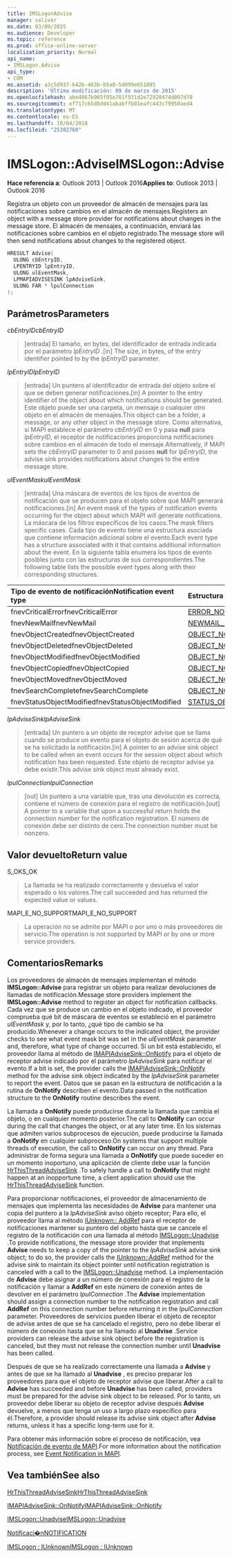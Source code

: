```yaml
---
title: IMSLogonAdvise
manager: soliver
ms.date: 03/09/2015
ms.audience: Developer
ms.topic: reference
ms.prod: office-online-server
localization_priority: Normal
api_name:
- IMSLogon.Advise
api_type:
- COM
ms.assetid: a3c5d937-642b-463b-b5a0-5d099e651895
description: 'Última modificación: 09 de marzo de 2015'
ms.openlocfilehash: abe4867b965f05e781f931d2e72920474d007d78
ms.sourcegitcommit: ef717c65d8dd41ababffb01eafc443c79950aed4
ms.translationtype: MT
ms.contentlocale: es-ES
ms.lasthandoff: 10/04/2018
ms.locfileid: "25382760"
---
```

# <a name="imslogonadvise"></a><span data-ttu-id="f3301-103">IMSLogon::Advise</span><span class="sxs-lookup"><span data-stu-id="f3301-103">IMSLogon::Advise</span></span>

  
  
<span data-ttu-id="f3301-104">**Hace referencia a**: Outlook 2013 | Outlook 2016</span><span class="sxs-lookup"><span data-stu-id="f3301-104">**Applies to**: Outlook 2013 | Outlook 2016</span></span> 
  
<span data-ttu-id="f3301-105">Registra un objeto con un proveedor de almacén de mensajes para las notificaciones sobre cambios en el almacén de mensajes.</span><span class="sxs-lookup"><span data-stu-id="f3301-105">Registers an object with a message store provider for notifications about changes in the message store.</span></span> <span data-ttu-id="f3301-106">El almacén de mensajes, a continuación, enviará las notificaciones sobre cambios en el objeto registrado.</span><span class="sxs-lookup"><span data-stu-id="f3301-106">The message store will then send notifications about changes to the registered object.</span></span>
  
```cpp
HRESULT Advise(
  ULONG cbEntryID,
  LPENTRYID lpEntryID,
  ULONG ulEventMask,
  LPMAPIADVISESINK lpAdviseSink,
  ULONG FAR * lpulConnection
);
```

## <a name="parameters"></a><span data-ttu-id="f3301-107">Parámetros</span><span class="sxs-lookup"><span data-stu-id="f3301-107">Parameters</span></span>

 <span data-ttu-id="f3301-108">_cbEntryID_</span><span class="sxs-lookup"><span data-stu-id="f3301-108">_cbEntryID_</span></span>
  
> <span data-ttu-id="f3301-109">[entrada] El tamaño, en bytes, del identificador de entrada indicada por el parámetro _lpEntryID_ .</span><span class="sxs-lookup"><span data-stu-id="f3301-109">[in] The size, in bytes, of the entry identifier pointed to by the  _lpEntryID_ parameter.</span></span> 
    
 <span data-ttu-id="f3301-110">_lpEntryID_</span><span class="sxs-lookup"><span data-stu-id="f3301-110">_lpEntryID_</span></span>
  
> <span data-ttu-id="f3301-111">[entrada] Un puntero al identificador de entrada del objeto sobre el que se deben generar notificaciones.</span><span class="sxs-lookup"><span data-stu-id="f3301-111">[in] A pointer to the entry identifier of the object about which notifications should be generated.</span></span> <span data-ttu-id="f3301-112">Este objeto puede ser una carpeta, un mensaje o cualquier otro objeto en el almacén de mensajes.</span><span class="sxs-lookup"><span data-stu-id="f3301-112">This object can be a folder, a message, or any other object in the message store.</span></span> <span data-ttu-id="f3301-113">Como alternativa, si MAPI establece el parámetro _cbEntryID_ en 0 y pasa **null** para _lpEntryID_, el receptor de notificaciones proporciona notificaciones sobre cambios en el almacén de todo el mensaje.</span><span class="sxs-lookup"><span data-stu-id="f3301-113">Alternatively, if MAPI sets the  _cbEntryID_ parameter to 0 and passes **null** for  _lpEntryID_, the advise sink provides notifications about changes to the entire message store.</span></span>
    
 <span data-ttu-id="f3301-114">_ulEventMask_</span><span class="sxs-lookup"><span data-stu-id="f3301-114">_ulEventMask_</span></span>
  
> <span data-ttu-id="f3301-115">[entrada] Una máscara de eventos de los tipos de eventos de notificación que se producen para el objeto sobre qué MAPI generará notificaciones.</span><span class="sxs-lookup"><span data-stu-id="f3301-115">[in] An event mask of the types of notification events occurring for the object about which MAPI will generate notifications.</span></span> <span data-ttu-id="f3301-116">La máscara de los filtros específicos de los casos.</span><span class="sxs-lookup"><span data-stu-id="f3301-116">The mask filters specific cases.</span></span> <span data-ttu-id="f3301-117">Cada tipo de evento tiene una estructura asociada que contiene información adicional sobre el evento.</span><span class="sxs-lookup"><span data-stu-id="f3301-117">Each event type has a structure associated with it that contains additional information about the event.</span></span> <span data-ttu-id="f3301-118">En la siguiente tabla enumera los tipos de evento posibles junto con las estructuras de sus correspondientes.</span><span class="sxs-lookup"><span data-stu-id="f3301-118">The following table lists the possible event types along with their corresponding structures.</span></span>
    
|<span data-ttu-id="f3301-119">**Tipo de evento de notificación**</span><span class="sxs-lookup"><span data-stu-id="f3301-119">**Notification event type**</span></span>|<span data-ttu-id="f3301-120">**Estructura correspondiente**</span><span class="sxs-lookup"><span data-stu-id="f3301-120">**Corresponding structure**</span></span>|
|:-----|:-----|
|<span data-ttu-id="f3301-121">fnevCriticalError</span><span class="sxs-lookup"><span data-stu-id="f3301-121">fnevCriticalError</span></span>  <br/> |[<span data-ttu-id="f3301-122">ERROR_NOTIFICATION</span><span class="sxs-lookup"><span data-stu-id="f3301-122">ERROR_NOTIFICATION</span></span>](error_notification.md) <br/> |
|<span data-ttu-id="f3301-123">fnevNewMail</span><span class="sxs-lookup"><span data-stu-id="f3301-123">fnevNewMail</span></span>  <br/> |[<span data-ttu-id="f3301-124">NEWMAIL_NOTIFICATION</span><span class="sxs-lookup"><span data-stu-id="f3301-124">NEWMAIL_NOTIFICATION</span></span>](newmail_notification.md) <br/> |
|<span data-ttu-id="f3301-125">fnevObjectCreated</span><span class="sxs-lookup"><span data-stu-id="f3301-125">fnevObjectCreated</span></span>  <br/> |[<span data-ttu-id="f3301-126">OBJECT_NOTIFICATION</span><span class="sxs-lookup"><span data-stu-id="f3301-126">OBJECT_NOTIFICATION</span></span>](object_notification.md) <br/> |
|<span data-ttu-id="f3301-127">fnevObjectDeleted</span><span class="sxs-lookup"><span data-stu-id="f3301-127">fnevObjectDeleted</span></span>  <br/> |[<span data-ttu-id="f3301-128">OBJECT_NOTIFICATION</span><span class="sxs-lookup"><span data-stu-id="f3301-128">OBJECT_NOTIFICATION</span></span>](object_notification.md) <br/> |
|<span data-ttu-id="f3301-129">fnevObjectModified</span><span class="sxs-lookup"><span data-stu-id="f3301-129">fnevObjectModified</span></span>  <br/> |[<span data-ttu-id="f3301-130">OBJECT_NOTIFICATION</span><span class="sxs-lookup"><span data-stu-id="f3301-130">OBJECT_NOTIFICATION</span></span>](object_notification.md) <br/> |
|<span data-ttu-id="f3301-131">fnevObjectCopied</span><span class="sxs-lookup"><span data-stu-id="f3301-131">fnevObjectCopied</span></span>  <br/> |[<span data-ttu-id="f3301-132">OBJECT_NOTIFICATION</span><span class="sxs-lookup"><span data-stu-id="f3301-132">OBJECT_NOTIFICATION</span></span>](object_notification.md) <br/> |
|<span data-ttu-id="f3301-133">fnevObjectMoved</span><span class="sxs-lookup"><span data-stu-id="f3301-133">fnevObjectMoved</span></span>  <br/> |[<span data-ttu-id="f3301-134">OBJECT_NOTIFICATION</span><span class="sxs-lookup"><span data-stu-id="f3301-134">OBJECT_NOTIFICATION</span></span>](object_notification.md) <br/> |
|<span data-ttu-id="f3301-135">fnevSearchComplete</span><span class="sxs-lookup"><span data-stu-id="f3301-135">fnevSearchComplete</span></span>  <br/> |[<span data-ttu-id="f3301-136">OBJECT_NOTIFICATION</span><span class="sxs-lookup"><span data-stu-id="f3301-136">OBJECT_NOTIFICATION</span></span>](object_notification.md) <br/> |
|<span data-ttu-id="f3301-137">fnevStatusObjectModified</span><span class="sxs-lookup"><span data-stu-id="f3301-137">fnevStatusObjectModified</span></span>  <br/> |[<span data-ttu-id="f3301-138">STATUS_OBJECT_NOTIFICATION</span><span class="sxs-lookup"><span data-stu-id="f3301-138">STATUS_OBJECT_NOTIFICATION</span></span>](status_object_notification.md) <br/> |
   
 <span data-ttu-id="f3301-139">_lpAdviseSink_</span><span class="sxs-lookup"><span data-stu-id="f3301-139">_lpAdviseSink_</span></span>
  
> <span data-ttu-id="f3301-140">[entrada] Un puntero a un objeto de receptor advise que se llama cuando se produce un evento para el objeto de sesión acerca de qué se ha solicitado la notificación.</span><span class="sxs-lookup"><span data-stu-id="f3301-140">[in] A pointer to an advise sink object to be called when an event occurs for the session object about which notification has been requested.</span></span> <span data-ttu-id="f3301-141">Este objeto de receptor advise ya debe existir.</span><span class="sxs-lookup"><span data-stu-id="f3301-141">This advise sink object must already exist.</span></span>
    
 <span data-ttu-id="f3301-142">_lpulConnection_</span><span class="sxs-lookup"><span data-stu-id="f3301-142">_lpulConnection_</span></span>
  
> <span data-ttu-id="f3301-143">[out] Un puntero a una variable que, tras una devolución es correcta, contiene el número de conexión para el registro de notificación.</span><span class="sxs-lookup"><span data-stu-id="f3301-143">[out] A pointer to a variable that upon a successful return holds the connection number for the notification registration.</span></span> <span data-ttu-id="f3301-144">El número de conexión debe ser distinto de cero.</span><span class="sxs-lookup"><span data-stu-id="f3301-144">The connection number must be nonzero.</span></span>
    
## <a name="return-value"></a><span data-ttu-id="f3301-145">Valor devuelto</span><span class="sxs-lookup"><span data-stu-id="f3301-145">Return value</span></span>

<span data-ttu-id="f3301-146">S_OK</span><span class="sxs-lookup"><span data-stu-id="f3301-146">S_OK</span></span> 
  
> <span data-ttu-id="f3301-147">La llamada se ha realizado correctamente y devuelva el valor esperado o los valores.</span><span class="sxs-lookup"><span data-stu-id="f3301-147">The call succeeded and has returned the expected value or values.</span></span>
    
<span data-ttu-id="f3301-148">MAPI_E_NO_SUPPORT</span><span class="sxs-lookup"><span data-stu-id="f3301-148">MAPI_E_NO_SUPPORT</span></span> 
  
> <span data-ttu-id="f3301-149">La operación no se admite por MAPI o por uno o más proveedores de servicio.</span><span class="sxs-lookup"><span data-stu-id="f3301-149">The operation is not supported by MAPI or by one or more service providers.</span></span>
    
## <a name="remarks"></a><span data-ttu-id="f3301-150">Comentarios</span><span class="sxs-lookup"><span data-stu-id="f3301-150">Remarks</span></span>

<span data-ttu-id="f3301-151">Los proveedores de almacén de mensajes implementan el método **IMSLogon::Advise** para registrar un objeto para realizar devoluciones de llamadas de notificación.</span><span class="sxs-lookup"><span data-stu-id="f3301-151">Message store providers implement the **IMSLogon::Advise** method to register an object for notification callbacks.</span></span> <span data-ttu-id="f3301-152">Cada vez que se produce un cambio en el objeto indicado, el proveedor comprueba qué bit de máscara de eventos se estableció en el parámetro _ulEventMask_ y, por lo tanto, ¿qué tipo de cambio se ha producido.</span><span class="sxs-lookup"><span data-stu-id="f3301-152">Whenever a change occurs to the indicated object, the provider checks to see what event mask bit was set in the  _ulEventMask_ parameter and, therefore, what type of change occurred.</span></span> <span data-ttu-id="f3301-153">Si un bit está establecido, el proveedor llama al método de [IMAPIAdviseSink::OnNotify](imapiadvisesink-onnotify.md) para el objeto de receptor advise indicado por el parámetro _lpAdviseSink_ para notificar el evento.</span><span class="sxs-lookup"><span data-stu-id="f3301-153">If a bit is set, the provider calls the [IMAPIAdviseSink::OnNotify](imapiadvisesink-onnotify.md) method for the advise sink object indicated by the  _lpAdviseSink_ parameter to report the event.</span></span> <span data-ttu-id="f3301-154">Datos que se pasan en la estructura de notificación a la rutina de **OnNotify** describen el evento.</span><span class="sxs-lookup"><span data-stu-id="f3301-154">Data passed in the notification structure to the **OnNotify** routine describes the event.</span></span> 
  
<span data-ttu-id="f3301-155">La llamada a **OnNotify** puede producirse durante la llamada que cambia el objeto, o en cualquier momento posterior.</span><span class="sxs-lookup"><span data-stu-id="f3301-155">The call to **OnNotify** can occur during the call that changes the object, or at any later time.</span></span> <span data-ttu-id="f3301-156">En los sistemas que admiten varios subprocesos de ejecución, puede producirse la llamada a **OnNotify** en cualquier subproceso.</span><span class="sxs-lookup"><span data-stu-id="f3301-156">On systems that support multiple threads of execution, the call to **OnNotify** can occur on any thread.</span></span> <span data-ttu-id="f3301-157">Para administrar de forma segura una llamada a **OnNotify** que puede suceder en un momento inoportuno, una aplicación de cliente debe usar la función [HrThisThreadAdviseSink](hrthisthreadadvisesink.md) .</span><span class="sxs-lookup"><span data-stu-id="f3301-157">To safely handle a call to **OnNotify** that might happen at an inopportune time, a client application should use the [HrThisThreadAdviseSink](hrthisthreadadvisesink.md) function.</span></span> 
  
<span data-ttu-id="f3301-158">Para proporcionar notificaciones, el proveedor de almacenamiento de mensajes que implementa las necesidades de **Advise** para mantener una copia del puntero a la _lpAdviseSink_ aviso objeto receptor; Para ello, el proveedor llama al método [IUnknown:: AddRef](https://msdn.microsoft.com/library/ms691379%28v=VS.85%29.aspx) para el receptor de notificaciones mantener su puntero del objeto hasta que se cancele el registro de la notificación con una llamada al método [IMSLogon::Unadvise](imslogon-unadvise.md) .</span><span class="sxs-lookup"><span data-stu-id="f3301-158">To provide notifications, the message store provider that implements **Advise** needs to keep a copy of the pointer to the  _lpAdviseSink_ advise sink object; to do so, the provider calls the [IUnknown::AddRef](https://msdn.microsoft.com/library/ms691379%28v=VS.85%29.aspx) method for the advise sink to maintain its object pointer until notification registration is canceled with a call to the [IMSLogon::Unadvise](imslogon-unadvise.md) method.</span></span> <span data-ttu-id="f3301-159">La implementación de **Advise** debe asignar a un número de conexión para el registro de la notificación y llamar a **AddRef** en este número de conexión antes de devolver en el parámetro _lpulConnection_ .</span><span class="sxs-lookup"><span data-stu-id="f3301-159">The **Advise** implementation should assign a connection number to the notification registration and call **AddRef** on this connection number before returning it in the  _lpulConnection_ parameter.</span></span> <span data-ttu-id="f3301-160">Proveedores de servicios pueden liberar el objeto de receptor de advise antes de que se ha cancelado el registro, pero no debe liberar el número de conexión hasta que se ha llamado al **Unadvise** .</span><span class="sxs-lookup"><span data-stu-id="f3301-160">Service providers can release the advise sink object before the registration is canceled, but they must not release the connection number until **Unadvise** has been called.</span></span> 
  
<span data-ttu-id="f3301-161">Después de que se ha realizado correctamente una llamada a **Advise** y antes de que se ha llamado al **Unadvise** , es preciso preparar los proveedores para que el objeto de receptor advise que liberar.</span><span class="sxs-lookup"><span data-stu-id="f3301-161">After a call to **Advise** has succeeded and before **Unadvise** has been called, providers must be prepared for the advise sink object to be released.</span></span> <span data-ttu-id="f3301-162">Por lo tanto, un proveedor debe liberar su objeto de receptor advise después **Advise** devuelve, a menos que tenga un uso a largo plazo específico para él.</span><span class="sxs-lookup"><span data-stu-id="f3301-162">Therefore, a provider should release its advise sink object after **Advise** returns, unless it has a specific long-term use for it.</span></span> 
  
<span data-ttu-id="f3301-163">Para obtener más información sobre el proceso de notificación, vea [Notificación de evento de MAPI](event-notification-in-mapi.md).</span><span class="sxs-lookup"><span data-stu-id="f3301-163">For more information about the notification process, see [Event Notification in MAPI](event-notification-in-mapi.md).</span></span> 
  
## <a name="see-also"></a><span data-ttu-id="f3301-164">Vea también</span><span class="sxs-lookup"><span data-stu-id="f3301-164">See also</span></span>



[<span data-ttu-id="f3301-165">HrThisThreadAdviseSink</span><span class="sxs-lookup"><span data-stu-id="f3301-165">HrThisThreadAdviseSink</span></span>](hrthisthreadadvisesink.md)
  
[<span data-ttu-id="f3301-166">IMAPIAdviseSink::OnNotify</span><span class="sxs-lookup"><span data-stu-id="f3301-166">IMAPIAdviseSink::OnNotify</span></span>](imapiadvisesink-onnotify.md)
  
[<span data-ttu-id="f3301-167">IMSLogon::Unadvise</span><span class="sxs-lookup"><span data-stu-id="f3301-167">IMSLogon::Unadvise</span></span>](imslogon-unadvise.md)
  
[<span data-ttu-id="f3301-168">Notificaci�n</span><span class="sxs-lookup"><span data-stu-id="f3301-168">NOTIFICATION</span></span>](notification.md)
  
[<span data-ttu-id="f3301-169">IMSLogon : IUnknown</span><span class="sxs-lookup"><span data-stu-id="f3301-169">IMSLogon : IUnknown</span></span>](imslogoniunknown.md)

